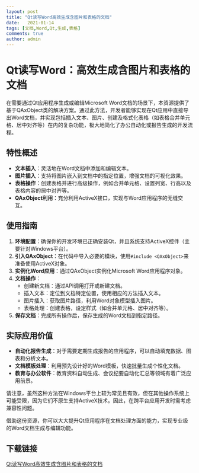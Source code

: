 ```yaml
---
layout: post
title: "Qt读写Word高效生成含图片和表格的文档"
date:   2021-01-14
tags: [文档,Word,Qt,生成,表格]
comments: true
author: admin
---
```

# Qt读写Word：高效生成含图片和表格的文档

在需要通过Qt应用程序生成或编辑Microsoft Word文档的场景下，本资源提供了基于QAxObject类的解决方案。通过此方法，开发者能够实现在Qt应用中直接导出Word文档，并实现包括插入文本、图片、创建及格式化表格（如表格合并单元格、居中对齐等）在内的复杂功能，极大地简化了办公自动化或报告生成的开发流程。

## 特性概述

- **文本插入**：灵活地在Word文档中添加和编辑文本。
- **图片插入**：支持将图片嵌入到文档中的指定位置，增强文档的可视化效果。
- **表格操作**：创建表格并进行高级操作，例如合并单元格、设置列宽、行高以及表格内容的居中对齐等。
- **QAxObject利用**：充分利用ActiveX接口，实现与Word应用程序的无缝交互。

## 使用指南

1. **环境配置**：确保你的开发环境已正确安装Qt，并且系统支持ActiveX控件（主要针对Windows平台）。
2. **引入QAxObject**：在代码中导入必要的模块，使用`#include <QAxObject>`来准备使用ActiveX对象。
3. **实例化Word应用**：通过QAxObject实例化Microsoft Word应用程序对象。
4. **文档操作**：
   - 创建新文档：通过API调用打开或新建文档。
   - 插入文本：定位到文档特定位置，使用相应的方法插入文本。
   - 图片插入：获取图片路径，利用Word对象模型插入图片。
   - 表格处理：创建表格，设定样式（如合并单元格、居中对齐等）。
5. **保存文档**：完成所有操作后，保存生成的Word文档到指定路径。

## 实际应用价值

- **自动化报告生成**：对于需要定期生成报告的应用程序，可以自动填充数据、图表和分析文本。
- **文档模板处理**：利用预先设计好的Word模板，快速批量生成个性化文档。
- **教育与办公软件**：教育资料自动生成、会议纪要自动化汇总等领域有着广泛应用前景。

请注意，虽然这种方法在Windows平台上较为常见且有效，但在其他操作系统上可能受限，因为它们不原生支持ActiveX技术。因此，在跨平台应用开发时需考虑兼容性问题。

借助这份资源，你可以大大提升Qt应用程序在文档处理方面的能力，实现专业级的Word文档生成与编辑功能。

## 下载链接

[Qt读写Word高效生成含图片和表格的文档](https://pan.quark.cn/s/1942e2a18beb)